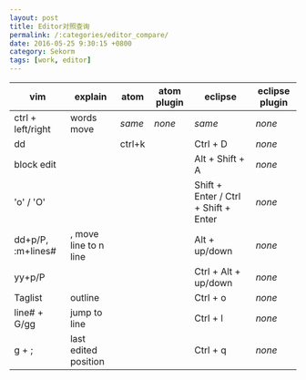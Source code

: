 ```yaml
---
layout: post
title: Editor对照查询
permalink: /:categories/editor_compare/
date: 2016-05-25 9:30:15 +0800
category: Sekorm
tags: [work, editor]
---
```


| vim | explain | atom | atom plugin | eclipse | eclipse plugin |
| --- | ------- | ---- | ----------- | ------- | -------------- |
| ctrl + left/right | words move | *same* | *none* | *same* | *none* |
| dd | | ctrl+k | | Ctrl + D | *none* |
| block edit | |  | | Alt + Shift + A | *none* |
| 'o' / 'O' | |  | | Shift + Enter / Ctrl + Shift + Enter | *none* |
| dd+p/P, :m+lines# | , move line to n line |  | | Alt + up/down | *none* |
| yy+p/P | |  | | Ctrl + Alt + up/down | *none* |
| Taglist | outline |  | | Ctrl + o | *none* |
| line# + G/gg | jump to line |  | | Ctrl + l | *none* |
| g + ; | last edited position |  | | Ctrl + q | *none* |
